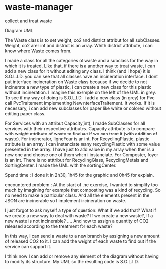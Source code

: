 # waste-manager
collect and treat waste

Diagram UML 

The Waste class is to set weight, co2 and district attribut for all subClasses.
Weight, co2 arer int and district is an array. Whith district attribute, i can know where Waste comes from.

I made a class for all the categories of waste and a subclass for the way in which it is treated.
Like that, if there is a another way to treat waste, i can add a new class for it without editing any class.
I think (and i hope) it is S.O.L.I.D.
you can see that all classes have an incineration interface. 
I dont put interface incineration on Waste class because if we decide to not incinerate a new type of plastic, i can create a new class for this plastic without incineration.
I imagine this exemple on the left of the UML in grey.
To see if my way of doing is S.O.L.I.D., i add a new class (in grey) for Pvc call PvcTraitement implementing NewInterfaceTraitement.
It works.
If it is necessary, i can add new subclasses for paper like white or colored without editing paper class. 

For Services with an attribut Capacity(int), I made SubClasses for all services with their respective attributes. 
Capacity attribute is to compare with weight attribute of waste to find out if we can treat it (with addition of waste).
For incinerator, ligneFour is an int. 
For RecyclingPlastic, plastic atribute is an array. I can instanciate many recyclingPlastic with some value presented in the array. 
I have just to add value in my array when ther is a new one and choose one of them when i instanciate.
For Composter, foyer is an int.
There is no atttribut for RecyclingGlass, RecyclingMetals and SortingCenter.
I made the UML with the sortingCenter.

Spend time :
I done it in 2h30, 1h45 for the graphic and 0h45 for explain.

encountered problem :
At the start of the exercise, I wanted to simplify too much by imagining for example that composting was a kind of recycling.
So no need to make a particular class. And all the elements present in the JSON are incinerable so I implement incineration on waste.

I just forgot to ask myself a type of question: What if we add that? What if we create a new way to deal with waste? If we create a new waste?, If a new waste is not incinerable? ....
And how to assign a quantity of CO2 released according to the treatment for each waste?

In this way, I can send a waste to a new branch by assigning a new amount of released CO2 to it. I can add the weight of each waste to find out if the service can support it.

I think now I can add or remove any element of the diagram without having to modify its structure.
My UML so the resulting code is S.O.L.I.D.




